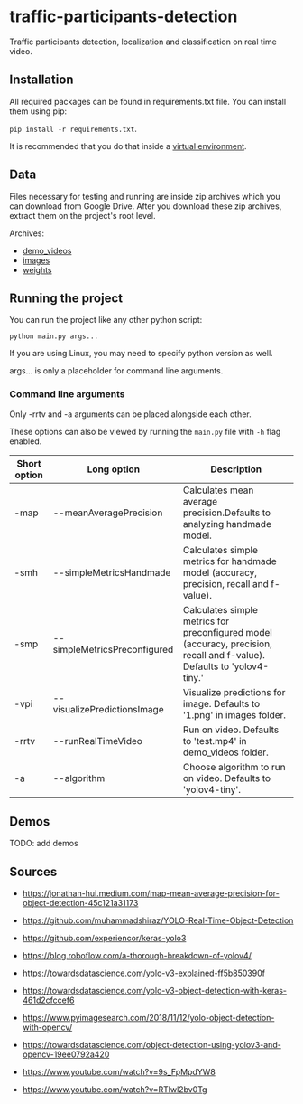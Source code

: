 # traffic-participants-detection

Traffic participants detection, localization and classification on real time video.

## Installation

All required packages can be found in requirements.txt file. You can install them using pip:

`pip install -r requirements.txt`.

It is recommended that you do that inside a [virtual environment](https://docs.python.org/3/tutorial/venv.html).

## Data

Files necessary for testing and running are inside zip archives which you can download from Google Drive. After you download these zip archives, extract them on the project's root level.

Archives:

- [demo_videos](https://drive.google.com/file/d/1IkQJcNYo4uXjHGW2AVfFj4x9M9H9s3-V/view?usp=sharing)
- [images](https://drive.google.com/file/d/1U7lpKty4WrqENrBfXwfcCTJsgW3yk8gp/view?usp=sharing)
- [weights](https://drive.google.com/file/d/1aR09gku6OqK669yO9B1FNuDmHiniDqsP/view?usp=sharing)

## Running the project

You can run the project like any other python script:

`python main.py args...`

If you are using Linux, you may need to specify python version as well.

args... is only a placeholder for command line arguments.

### Command line arguments

Only -rrtv and -a arguments can be placed alongside each other.

These options can also be viewed by running the `main.py` file with `-h` flag enabled.

| Short option | Long option                  | Description                                                                                                             |
| ------------ | ---------------------------- | ----------------------------------------------------------------------------------------------------------------------- |
| -map         | --meanAveragePrecision       | Calculates mean average precision.Defaults to analyzing handmade model.                                                 |
| -smh         | --simpleMetricsHandmade      | Calculates simple metrics for handmade model (accuracy, precision, recall and f-value).                                 |
| -smp         | --simpleMetricsPreconfigured | Calculates simple metrics for preconfigured model (accuracy, precision, recall and f-value). Defaults to 'yolov4-tiny.' |
| -vpi         | --visualizePredictionsImage  | Visualize predictions for image. Defaults to '1.png' in images folder.                                                  |
| -rrtv        | --runRealTimeVideo           | Run on video. Defaults to 'test.mp4' in demo_videos folder.                                                             |
| -a           | --algorithm                  | Choose algorithm to run on video. Defaults to 'yolov4-tiny'.                                                            |

## Demos

TODO: add demos

## Sources

- https://jonathan-hui.medium.com/map-mean-average-precision-for-object-detection-45c121a31173

- https://github.com/muhammadshiraz/YOLO-Real-Time-Object-Detection

- https://github.com/experiencor/keras-yolo3

- https://blog.roboflow.com/a-thorough-breakdown-of-yolov4/

- https://towardsdatascience.com/yolo-v3-explained-ff5b850390f

- https://towardsdatascience.com/yolo-v3-object-detection-with-keras-461d2cfccef6

- https://www.pyimagesearch.com/2018/11/12/yolo-object-detection-with-opencv/

- https://towardsdatascience.com/object-detection-using-yolov3-and-opencv-19ee0792a420

- https://www.youtube.com/watch?v=9s_FpMpdYW8

- https://www.youtube.com/watch?v=RTlwl2bv0Tg
